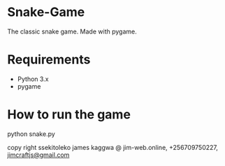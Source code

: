 # Snake-Game
The classic snake game. Made with pygame.

# Requirements
- Python 3.x
- pygame

# How to run the game 
python snake.py

copy right ssekitoleko james kaggwa @ jim-web.online, +256709750227, jimcraftjs@gmail.com
